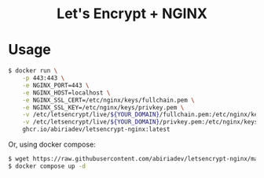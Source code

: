 <h1 align="center">Let's Encrypt + NGINX</h1>

# Usage

```sh
$ docker run \
    -p 443:443 \
    -e NGINX_PORT=443 \
    -e NGINX_HOST=localhost \
    -e NGINX_SSL_CERT=/etc/nginx/keys/fullchain.pem \
    -e NGINX_SSL_KEY=/etc/nginx/keys/privkey.pem \
    -v /etc/letsencrypt/live/${YOUR_DOMAIN}/fullchain.pem:/etc/nginx/keys/fullchain.pem \
    -v /etc/letsencrypt/live/${YOUR_DOMAIN}/privkey.pem:/etc/nginx/keys/privkey.pem \
    ghcr.io/abiriadev/letsencrypt-nginx:latest
```

Or, using docker compose:

```sh
$ wget https://raw.githubusercontent.com/abiriadev/letsencrypt-nginx/main/compose.yaml
$ docker compose up -d
```
